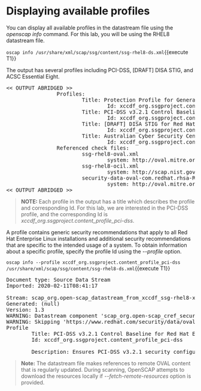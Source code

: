 # Displaying available profiles 

You can display all available profiles in the datastream file using the *openscap info* command. For this lab, you will be using the RHEL8 datastream file. 

`oscap info /usr/share/xml/scap/ssg/content/ssg-rhel8-ds.xml`{{execute T1}}

The output has several profiles including PCI-DSS, [DRAFT] DISA STIG, and ACSC Essential Eight. 

<pre class="file">
<< OUTPUT ABRIDGED >>
                Profiles:
                        Title: Protection Profile for General Purpose Operating Systems
                                Id: xccdf_org.ssgproject.content_profile_ospp
                        Title: PCI-DSS v3.2.1 Control Baseline for Red Hat EnterpriseLinux 8
                                Id: xccdf_org.ssgproject.content_profile_pci-dss
                        Title: [DRAFT] DISA STIG for Red Hat Enterprise Linux 8
                                Id: xccdf_org.ssgproject.content_profile_stig
                        Title: Australian Cyber Security Centre (ACSC) Essential Eight
                                Id: xccdf_org.ssgproject.content_profile_e8
                Referenced check files:
                        ssg-rhel8-oval.xml
                                system: http://oval.mitre.org/XMLSchema/oval-definitions-5
                        ssg-rhel8-ocil.xml
                                system: http://scap.nist.gov/schema/ocil/2
                        security-data-oval-com.redhat.rhsa-RHEL8.xml
                                system: http://oval.mitre.org/XMLSchema/oval-definitions-5
<< OUTPUT ABRIDGED >>
</pre>

>__NOTE:__ Each profile in the output has a title which describes the profile and corresponding Id. For this lab, we are interested in the PCI-DSS profile, and the corresponding Id is *xccdf_org.ssgproject.content_profile_pci-dss*. 

A profile contains generic security recommendations that apply to all Red Hat Enterprise Linux installations and additional security recommendations that are specific to the intended usage of a system. To obtain information about a specific profile, specify the profile Id using the *--profile* option.

`oscap info --profile xccdf_org.ssgproject.content_profile_pci-dss /usr/share/xml/scap/ssg/content/ssg-rhel8-ds.xml`{{execute T1}}

<pre class="file">
Document type: Source Data Stream
Imported: 2020-02-11T08:41:17

Stream: scap_org.open-scap_datastream_from_xccdf_ssg-rhel8-xccdf-1.2.xml
Generated: (null)
Version: 1.3
WARNING: Datastream component 'scap_org.open-scap_cref_security-data-oval-com.redhat.rhsa-RHEL8.xml' points out to the remote 'https://www.redhat.com/security/data/oval/com.redhat.rhsa-RHEL8.xml'. Use '--fetch-remote-resources' option to download it.
WARNING: Skipping 'https://www.redhat.com/security/data/oval/com.redhat.rhsa-RHEL8.xml' file which is referenced from datastream
Profile
        Title: PCI-DSS v3.2.1 Control Baseline for Red Hat Enterprise Linux 8
        Id: xccdf_org.ssgproject.content_profile_pci-dss

        Description: Ensures PCI-DSS v3.2.1 security configuration settings are applied.
</pre>

>__Note:__ The datastream file makes references to remote OVAL content that is regularly updated. During scanning, OpenSCAP attempts to download the resources locally if *--fetch-remote-resources* option is provided.

